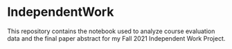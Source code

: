 # IndependentWork

This repository contains the notebook used to analyze course evaluation data and the final paper abstract for my Fall 2021 Independent Work Project.
